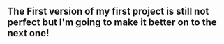 ## The First version of my first project is still not perfect but I'm going to make it better on to the next one!
